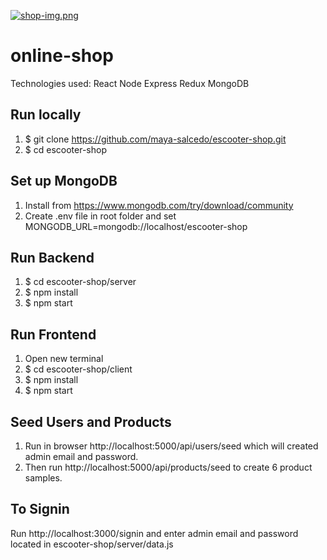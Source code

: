 [![shop-img.png](https://i.postimg.cc/52KhPQmw/shop-img.png)](https://postimg.cc/qNnDqRSR)

# online-shop
Technologies used:
React
Node
Express
Redux
MongoDB

## Run locally
1. $ git clone https://github.com/maya-salcedo/escooter-shop.git
2. $ cd escooter-shop

## Set up MongoDB
1. Install from https://www.mongodb.com/try/download/community
2. Create .env file in root folder and set MONGODB_URL=mongodb://localhost/escooter-shop

## Run Backend
1. $ cd escooter-shop/server
2. $ npm install
3. $ npm start

## Run Frontend 
1. Open new terminal
2. $ cd escooter-shop/client
3. $ npm install
4. $ npm start

## Seed Users and Products
1. Run in browser http://localhost:5000/api/users/seed which will created admin email and password.
2. Then run http://localhost:5000/api/products/seed to create 6 product samples.

## To Signin
Run http://localhost:3000/signin and enter admin email and password located in escooter-shop/server/data.js



